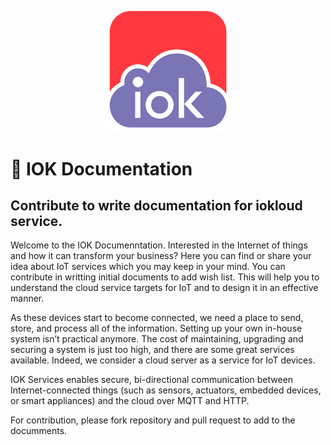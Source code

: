 <p align="center">
  <img src="iokloud_git.gif" width="200"/>
</p>

#  :blue_book: IOK Documentation

## Contribute to write documentation for iokloud service.

Welcome to the IOK Documenntation. Interested in the Internet of things and how it can transform your business? Here you can find or share your idea about IoT services which you may keep in your mind. You can contribute in writting initial documents to add wish list. This will help you to understand the cloud service targets for IoT and to design it in an effective manner. 

As these devices start to become connected, we need a place to send, store, and process all of the information. Setting up your own in-house system isn’t practical anymore. The cost of maintaining, upgrading and securing a system is just too high, and there are some great services available. Indeed, we consider a cloud server as a service for IoT devices.

IOK Services enables secure, bi-directional communication between Internet-connected things (such as sensors, actuators, embedded devices, or smart appliances) and the cloud over MQTT and HTTP.

For contribution, please fork repository and pull request to add to the documments.
